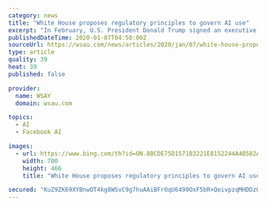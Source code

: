 ```yaml
---
category: news
title: "White House proposes regulatory principles to govern AI use"
excerpt: "In February, U.S. President Donald Trump signed an executive order for federal government agencies to dedicate more resources and investment to AI-related research, promotion and training."
publishedDateTime: 2020-01-07T04:50:00Z
sourceUrl: https://wsau.com/news/articles/2020/jan/07/white-house-proposes-regulatory-principles-to-govern-ai-use/971986/?refer-section=technology
type: article
quality: 39
heat: 39
published: false

provider:
  name: WSAY
  domain: wsau.com

topics:
  - AI
  - Facebook AI

images:
  - url: https://www.bing.com/th?id=ON.8BCDE75D1571B3221E8152244A4B582A
    width: 700
    height: 466
    title: "White House proposes regulatory principles to govern AI use"

secured: "KuZ9ZK69XYBnwOT4kg8WSvC9g7huAAiBFrOqU6499OxF5bR+QeivpzqMHDDzOV+gRSvyQ5MotnWHudqzKBmDtKRMJXJ4dbwo9SsUah+Imt3YDRQTb64y+mZXHmMBUusTTDxam3blipiz0/HK/pXkRR1Aak5TQ29BXqIysr9e+Y4+2iduS3DPn8/RmqijhP1q4xH6rgSE0v1D7rFWFAk+H686czD/UccaxGtquE/DJaABGi9AD2Dr4KxkR08mnJUNQRzzj/2b4i0aXtO7jjW0HQ==;Q22qwA3gODiB6szz1nvWiQ=="
---
```


